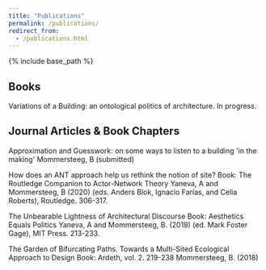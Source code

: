 ```yaml
---
title: "Publications"
permalink: /publications/
redirect_from: 
  - /publications.html
---
```

{% include base_path %}
## Books

Variations of a Building: an ontological politics of architecture. In progress.

## Journal Articles & Book Chapters

Approximation and Guesswork: on some ways to listen to a building 'in the making'
Mommersteeg, B (submitted)

How does an ANT approach help us rethink the notion of site? 
Book: The Routledge Companion to Actor-Network Theory
Yaneva, A and Mommersteeg, B (2020)
(eds. Anders Blok, Ignacio Farías, and Celia Roberts), Routledge. 306-317.

The Unbearable Lightness of Architectural Discourse
Book: Aesthetics Equals Politics
Yaneva, A and Mommersteeg, B. (2019)
(ed. Mark Foster Gage), MIT Press. 213-233.

The Garden of Bifurcating Paths. Towards a Multi-Sited Ecological Approach to Design 
Book: Ardeth, vol. 2. 219-238
Mommersteeg, B. (2018)